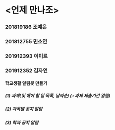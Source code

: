 # <언제 만나조>

### 201819186 조예은
### 201812755 민소연
### 201912393 이미르
### 201912352 김자연

#### 학교생활 알림봇 만들기

##### (1) 과제(및 해야 할 일 목록, 날짜순) (+과제 제출기간 알림)
##### (2) 과목별 공지 알림
##### (3) 학과 공지 알림
